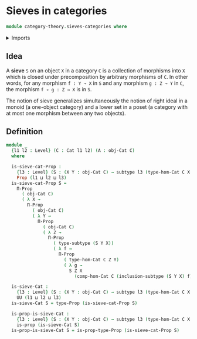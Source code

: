 # Sieves in categories

```agda
module category-theory.sieves-categories where
```

<details><summary>Imports</summary>
```agda
open import category-theory.categories
open import foundation.propositions
open import foundation.subtypes
open import foundation.universe-levels
```
</details>

## Idea

A **sieve** `S` on an object `X` in a category `C` is a collection of morphisms into `X` which is closed under precomposition by arbitrary morphisms of `C`. In other words, for any morphism `f : Y → X` in `S` and any morphism `g : Z → Y` in `C`, the morphism `f ∘ g : Z → X` is in `S`.

The notion of sieve generalizes simultaneously the notion of right ideal in a monoid (a one-object category) and a lower set in a poset (a category with at most one morphism between any two objects).

## Definition

```agda
module _
  {l1 l2 : Level} (C : Cat l1 l2) (A : obj-Cat C)
  where

  is-sieve-cat-Prop :
    {l3 : Level} (S : (X Y : obj-Cat C) → subtype l3 (type-hom-Cat C X Y)) →
    Prop (l1 ⊔ l2 ⊔ l3)
  is-sieve-cat-Prop S =
    Π-Prop
      ( obj-Cat C)
      ( λ X →
        Π-Prop
          ( obj-Cat C)
          ( λ Y →
            Π-Prop
              ( obj-Cat C)
              ( λ Z →
                Π-Prop
                  ( type-subtype (S Y X))
                  ( λ f →
                    Π-Prop
                      ( type-hom-Cat C Z Y)
                      ( λ g →
                        S Z X
                          (comp-hom-Cat C (inclusion-subtype (S Y X) f) g))))))

  is-sieve-Cat :
    {l3 : Level} (S : (X Y : obj-Cat C) → subtype l3 (type-hom-Cat C X Y)) →
    UU (l1 ⊔ l2 ⊔ l3)
  is-sieve-Cat S = type-Prop (is-sieve-cat-Prop S)

  is-prop-is-sieve-Cat :
    {l3 : Level} (S : (X Y : obj-Cat C) → subtype l3 (type-hom-Cat C X Y)) →
    is-prop (is-sieve-Cat S)
  is-prop-is-sieve-Cat S = is-prop-type-Prop (is-sieve-cat-Prop S)
```
